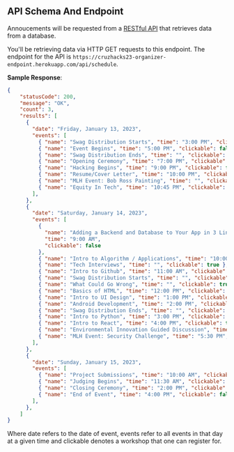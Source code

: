 ## API Schema And Endpoint

Annoucements will be requested from a [RESTful API](https://www.codecademy.com/articles/what-is-rest) that retrieves data from a database.

You'll be retrieving data via HTTP GET requests to this endpoint. The endpoint for the API is `https://cruzhacks23-organizer-endpoint.herokuapp.com/api/schedule`.

**Sample Response**:

```json
{
    "statusCode": 200,
    "message": "OK",
    "count": 3,
    "results": [
      {
        "date": "Friday, January 13, 2023",
        "events": [
          { "name": "Swag Distribution Starts", "time": "3:00 PM", "clickable": false },
          { "name": "Event Begins", "time": "5:00 PM", "clickable": false },
          { "name": "Swag Distribution Ends", "time": "", "clickable": false },
          { "name": "Opening Ceremony", "time": "7:00 PM", "clickable": false },
          { "name": "Hacking Begins", "time": "9:00 PM", "clickable": false },
          { "name": "Resume/Cover Letter", "time": "10:00 PM", "clickable": true },
          { "name": "MLH Event: Bob Ross Painting", "time": "", "clickable": true },
          { "name": "Equity In Tech", "time": "10:45 PM", "clickable": true },
        ],
      },
      {
        "date": "Saturday, January 14, 2023",
        "events": [
          {
            "name": "Adding a Backend and Database to Your App in 3 Lines",
            "time": "9:00 AM",
            "clickable": false
          },
          { "name": "Intro to Algorithm / Applications", "time": "10:00 AM", "clickable": true },
          { "name": "Tech Interviews", "time": "", "clickable": true },
          { "name": "Intro to Github", "time": "11:00 AM", "clickable": true },
          { "name": "Swag Distribution Starts", "time": "", "clickable": false },
          { "name": "What Could Go Wrong", "time": "", "clickable": true },
          { "name": "Basics of HTML", "time": "12:00 PM", "clickable": true },
          { "name": "Intro to UI Design", "time": "1:00 PM", "clickable": true },
          { "name": "Android Development", "time": "2:00 PM", "clickable": true },
          { "name": "Swag Distribution Ends", "time": "", "clickable": false },
          { "name": "Intro to Python", "time": "3:00 PM", "clickable": true },
          { "name": "Intro to React", "time": "4:00 PM", "clickable": true },
          { "name": "Environmental Innovation Guided Discussion", "time": "", "clickable": true },
          { "name": "MLH Event: Security Challenge", "time": "5:30 PM", "clickable": true },
        ],
      },
      {
        "date": "Sunday, January 15, 2023",
        "events": [
          { "name": "Project Submissions", "time": "10:00 AM", "clickable": false },
          { "name": "Judging Begins", "time": "11:30 AM", "clickable": false },
          { "name": "Closing Ceremony", "time": "2:00 PM", "clickable": false },
          { "name": "End of Event", "time": "4:00 PM", "clickable": false },
        ],
      },
    ]
}
```
Where date refers to the date of event, events refer to all events in that day at a given time and clickable denotes a workshop that one can register for.
